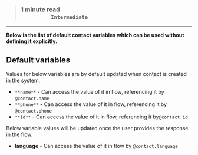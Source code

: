 > ### **1 minute read &nbsp; &nbsp; &nbsp; &nbsp; &nbsp; &nbsp; &nbsp; &nbsp; &nbsp; &nbsp; &nbsp; &nbsp; &nbsp; &nbsp; &nbsp; &nbsp; &nbsp; &nbsp; &nbsp; &nbsp; &nbsp; &nbsp; &nbsp; &nbsp; &nbsp; &nbsp; &nbsp; &nbsp; &nbsp; &nbsp; &nbsp; &nbsp; &nbsp; &nbsp; &nbsp; &nbsp; &nbsp; &nbsp; &nbsp; &nbsp; &nbsp; &nbsp; &nbsp; &nbsp; &nbsp; &nbsp; &nbsp; &nbsp; &nbsp; &nbsp; &nbsp; &nbsp; &nbsp; &nbsp; &nbsp; &nbsp; &nbsp;`Intermediate`**

___

**Below is the list of default contact variables which can be used without defining it explicitly.**

## Default variables

Values for below variables are by default updated when contact is created in the system.

- `**name**` -  Can access the value of it in flow, referencing it by `@contact.name`
- `**phone**` - Can access the value of it in flow, referencing it by `@contact.phone`
- `**id**` - Can access the value of it in flow, referencing it by`@contact.id`

Below variable values will be updated once the user provides the response in the flow.

- **language** - Can access the value of it in flow by `@contact.language`
